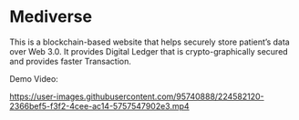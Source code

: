 # Mediverse
This is a blockchain-based website that helps securely store patient’s data over Web 3.0.
It provides Digital Ledger that is crypto-graphically secured and provides faster Transaction.

Demo Video:

https://user-images.githubusercontent.com/95740888/224582120-2366bef5-f3f2-4cee-ac14-5757547902e3.mp4

